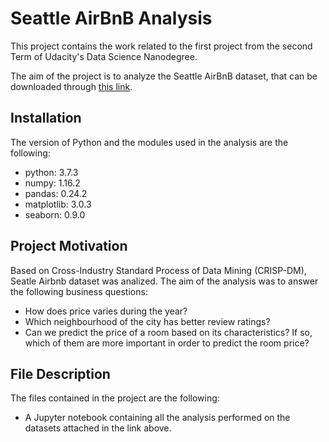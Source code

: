 # Seattle AirBnB Analysis

This project contains the work related to the first project from the second Term of Udacity's Data Science Nanodegree.

The aim of the project is to analyze the Seattle AirBnB dataset, that can be downloaded through [this link](https://www.kaggle.com/airbnb/seattle/data).

## Installation

The version of Python and the modules used in the analysis are the following:
* python: 3.7.3
* numpy: 1.16.2 
* pandas: 0.24.2 
* matplotlib: 3.0.3
* seaborn: 0.9.0

## Project Motivation

Based on Cross-Industry Standard Process of Data Mining (CRISP-DM), Seatle Airbnb dataset was analized. The aim of the analysis was to answer the following business questions:

* How does price varies during the year?
* Which neighbourhood of the city has better review ratings?
* Can we predict the price of a room based on its characteristics? If so, which of them are more important in order to predict the room price?

## File Description

The files contained in the project are the following:

* A Jupyter notebook containing all the analysis performed on the datasets attached in the link above.

